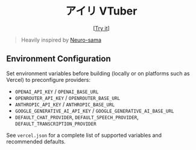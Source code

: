 <h1 align="center">アイリ VTuber</h1>

<p align="center">
  [<a href="https://airi.ayaka.io">Try it</a>]
</p>

> Heavily inspired by [Neuro-sama](https://www.youtube.com/@Neurosama)

## Environment Configuration

Set environment variables before building (locally or on platforms such as Vercel) to preconfigure providers:

- `OPENAI_API_KEY` / `OPENAI_BASE_URL`
- `OPENROUTER_API_KEY` / `OPENROUTER_BASE_URL`
- `ANTHROPIC_API_KEY` / `ANTHROPIC_BASE_URL`
- `GOOGLE_GENERATIVE_AI_API_KEY` / `GOOGLE_GENERATIVE_AI_BASE_URL`
- `DEFAULT_CHAT_PROVIDER`, `DEFAULT_SPEECH_PROVIDER`, `DEFAULT_TRANSCRIPTION_PROVIDER`

See `vercel.json` for a complete list of supported variables and recommended defaults.
